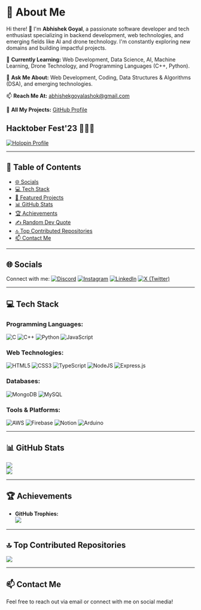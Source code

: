 # 💫 About Me

Hi there! 👋 I'm **Abhishek Goyal**, a passionate software developer and tech enthusiast specializing in backend development, web technologies, and emerging fields like AI and drone technology. I'm constantly exploring new domains and building impactful projects.

🌱 **Currently Learning:** Web Development, Data Science, AI, Machine Learning, Drone Technology, and Programming Languages (C++, Python).

💬 **Ask Me About:** Web Development, Coding, Data Structures & Algorithms (DSA), and emerging technologies.

📫 **Reach Me At:** [abhishekgoyalashok@gmail.com](mailto:abhishekgoyalashok@gmail.com)

🔗 **All My Projects:** [GitHub Profile](https://github.com/Abhishekgoyal007)

## Hacktober Fest'23 👨🏻‍💻

[![Holopin Profile](https://holopin.me/abhishekgoyal007)](https://holopin.io/@abhishekgoyal007)

---

## 📜 Table of Contents
- [🌐 Socials](#-socials)
- [💻 Tech Stack](#-tech-stack)
- [📂 Featured Projects](#-featured-projects)
- [📊 GitHub Stats](#-github-stats)
- [🏆 Achievements](#-achievements)
- [✍️ Random Dev Quote](#️-random-dev-quote)
- [🔝 Top Contributed Repositories](#-top-contributed-repositories)
- [📫 Contact Me](#-contact-me)

---

## 🌐 Socials
Connect with me:
[![Discord](https://img.shields.io/badge/Discord-%237289DA.svg?logo=discord&logoColor=white)](https://discord.gg/abhishekgoyal) 
[![Instagram](https://img.shields.io/badge/Instagram-%23E4405F.svg?logo=Instagram&logoColor=white)](https://www.instagram.com/abhishekk_g7/) 
[![LinkedIn](https://img.shields.io/badge/LinkedIn-%230077B5.svg?logo=linkedin&logoColor=white)](https://www.linkedin.com/in/abhishek-goyal-00b713208/) 
[![X (Twitter)](https://img.shields.io/badge/X-black.svg?logo=X&logoColor=white)](https://twitter.com/Abhishekg0007) 

---

## 💻 Tech Stack
### Programming Languages:
![C](https://img.shields.io/badge/c-%2300599C.svg?style=for-the-badge&logo=c&logoColor=white) 
![C++](https://img.shields.io/badge/c++-%2300599C.svg?style=for-the-badge&logo=c%2B%2B&logoColor=white) 
![Python](https://img.shields.io/badge/python-3670A0?style=for-the-badge&logo=python&logoColor=ffdd54) 
![JavaScript](https://img.shields.io/badge/javascript-%23323330.svg?style=for-the-badge&logo=javascript&logoColor=%23F7DF1E) 

### Web Technologies:
![HTML5](https://img.shields.io/badge/html5-%23E34F26.svg?style=for-the-badge&logo=html5&logoColor=white) 
![CSS3](https://img.shields.io/badge/css3-%231572B6.svg?style=for-the-badge&logo=css3&logoColor=white) 
![TypeScript](https://img.shields.io/badge/typescript-%23007ACC.svg?style=for-the-badge&logo=typescript&logoColor=white) 
![NodeJS](https://img.shields.io/badge/node.js-6DA55F?style=for-the-badge&logo=node.js&logoColor=white) 
![Express.js](https://img.shields.io/badge/express.js-%23404d59.svg?style=for-the-badge&logo=express&logoColor=%2361DAFB)

### Databases:
![MongoDB](https://img.shields.io/badge/MongoDB-%234ea94b.svg?style=for-the-badge&logo=mongodb&logoColor=white) 
![MySQL](https://img.shields.io/badge/mysql-%2300000f.svg?style=for-the-badge&logo=mysql&logoColor=white) 

### Tools & Platforms:
![AWS](https://img.shields.io/badge/AWS-%23FF9900.svg?style=for-the-badge&logo=amazon-aws&logoColor=white) 
![Firebase](https://img.shields.io/badge/Firebase-039BE5?style=for-the-badge&logo=Firebase&logoColor=white) 
![Notion](https://img.shields.io/badge/Notion-%23000000.svg?style=for-the-badge&logo=notion&logoColor=white) 
![Arduino](https://img.shields.io/badge/-Arduino-00979D?style=for-the-badge&logo=Arduino&logoColor=white)

---

## 📊 GitHub Stats
![](https://github-readme-stats.vercel.app/api?username=Abhishekgoyal007&theme=radical&hide_border=false&include_all_commits=true&count_private=true)<br/>
![](https://github-readme-streak-stats.herokuapp.com/?user=Abhishekgoyal007&theme=radical&hide_border=false)

---

## 🏆 Achievements
- **GitHub Trophies:**  
![](https://github-profile-trophy.vercel.app/?username=Abhishekgoyal007&theme=radical&no-frame=false&no-bg=false&margin-w=4)
---

## 🔝 Top Contributed Repositories
![](https://github-contributor-stats.vercel.app/api?username=Abhishekgoyal007&limit=5&theme=dark&combine_all_yearly_contributions=true)

---

## 📫 Contact Me
Feel free to reach out via email or connect with me on social media!

